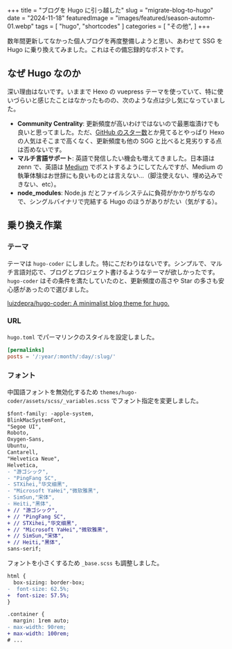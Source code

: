 +++
title = "ブログを Hugo に引っ越した"
slug = "migrate-blog-to-hugo"
date = "2024-11-18"
featuredImage = "images/featured/season-automn-01.webp"
tags = [
    "hugo",
    "shortcodes"
]
categories = [
    "その他",
]
+++

数年間更新してなかった個人ブログを再度整備しようと思い、あわせて SSG を Hugo に乗り換えてみました。これはその備忘録的なポストです。

## <!--more-->

## なぜ Hugo なのか

深い理由はないです。いままで Hexo の vuepress テーマを使っていて、特に使いづらいと感じたことはなかったものの、次のような点は少し気になっていました。

- **Community Centrality**: 更新頻度が高いわけではないので最悪塩漬けでも良いと思ってました。ただ、[GitHub のスター数](https://jamstack.org/generators/)とか見てるとやっぱり Hexo の人気はそこまで高くなく、更新頻度も他の SGG と比べると見劣りする点は否めないです。
- **マルチ言語サポート**: 英語で発信したい機会も増えてきました。日本語は zenn で、英語は [Medium](https://medium.com/@openjny) でポストするようにしてたんですが、Medium の執筆体験はお世辞にも良いものとは言えない...（脚注使えない、埋め込みできない、etc）。
- **node_modules**: Node.js だとファイルシステムに負荷がかかりがちなので、シングルバイナリで完結する Hugo のほうがありがたい（気がする）。

## 乗り換え作業

### テーマ

テーマは `hugo-coder` にしました。特にこだわりはないです。シンプルで、マルチ言語対応で、ブログとプロジェクト書けるようなテーマが欲しかったです。`hugo-coder` はその条件を満たしていたのと、更新頻度の高さや Star の多さも安心感があったので選びました。

[luizdepra/hugo-coder: A minimalist blog theme for hugo.](https://github.com/luizdepra/hugo-coder)

### URL

`hugo.toml` でパーマリンクのスタイルを設定しました。

```toml
[permalinks]
posts = '/:year/:month/:day/:slug/'
```

### フォント

中国語フォントを無効化するため `themes/hugo-coder/assets/scss/_variables.scss` でフォント指定を変更しました。

```diff
$font-family: -apple-system,
BlinkMacSystemFont,
"Segoe UI",
Roboto,
Oxygen-Sans,
Ubuntu,
Cantarell,
"Helvetica Neue",
Helvetica,
- "游ゴシック",
- "PingFang SC",
- STXihei,"华文细黑",
- "Microsoft YaHei","微软雅黑",
- SimSun,"宋体",
- Heiti,"黑体",
+ // "游ゴシック",
+ // "PingFang SC",
+ // STXihei,"华文细黑",
+ // "Microsoft YaHei","微软雅黑",
+ // SimSun,"宋体",
+ // Heiti,"黑体",
sans-serif;
```

フォントを小さくするため `_base.scss` も調整しました。

```diff
html {
  box-sizing: border-box;
-  font-size: 62.5%;
+  font-size: 57.5%;
}

.container {
  margin: 1rem auto;
- max-width: 90rem;
+ max-width: 100rem;
# ...
```
